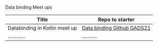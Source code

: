 
Data binding Meet ups


| Title               | Repo to starter |                                    
| --------------------| ------------- |
| Databinding in Kotlin meet up      | [ Data binding Github GADS21 ](https://github.com/TimzOwen/Databinding-Kotlin) |
| .............       |........... |
